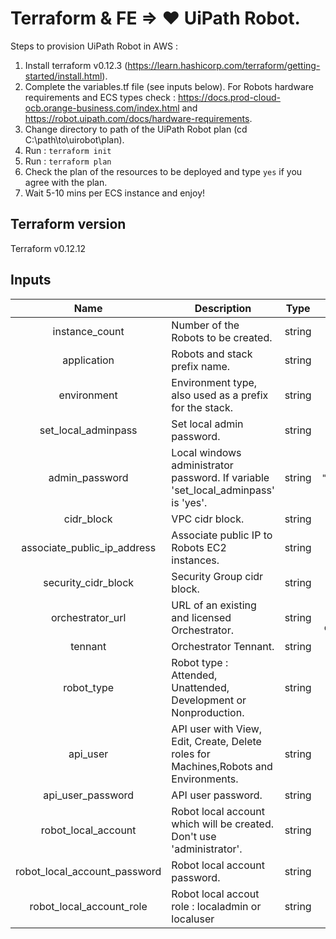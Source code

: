 # Terraform & FE => ♥ UiPath Robot.
Steps to provision UiPath Robot in AWS :
1. Install terraform  v0.12.3 (https://learn.hashicorp.com/terraform/getting-started/install.html).
2. Complete the variables.tf file (see inputs below). For Robots hardware requirements and ECS types check : https://docs.prod-cloud-ocb.orange-business.com/index.html  and https://robot.uipath.com/docs/hardware-requirements.
3. Change directory to path of the UiPath Robot plan (cd C:\path\to\uirobot\plan).
4. Run : ` terraform init `
5. Run : ` terraform plan `
6. Check the plan of the resources to be deployed and type ` yes ` if you agree with the plan.
7. Wait 5-10 mins per ECS instance and enjoy!

## Terraform version
Terraform v0.12.12

## Inputs

| Name | Description | Type | Default | Required |
|:----:|-----|:----:|:----:|:--:|
| instance\_count | Number of the Robots to be created. | string | `"2"` | yes |
| application | Robots and stack prefix name. | string | `"uirobot"` | yes |
| environment | Environment type, also used as a prefix for the stack. | string | `"prod"` | yes |
| set\_local\_adminpass | Set local admin password. | string | `"yes"` | yes |
| admin\_password | Local windows administrator password. If variable 'set_local_adminpass' is 'yes'. | string | `"Local@dminP@55!*"` | yes |
| cidr\_block | VPC cidr block. | string | `"10.0.0.0/16"` | yes |
| associate\_public\_ip\_address | Associate public IP to Robots EC2 instances. | string | `"false"` | yes |
| security\_cidr\_block | Security Group cidr block. | string | `"0.0.0.0/0"` | yes |
| orchestrator\_url | URL of an existing and licensed Orchestrator. | string | `"https://my-licensed-orchestrator.net"` | yes |
| tennant | Orchestrator Tennant. | string | `"default"` | yes |
| robot\_type | Robot type : Attended, Unattended, Development or Nonproduction. | string | `"Unattended"` | yes |
| api\_user | API user with View, Edit, Create, Delete roles for Machines,Robots and Environments. | string | `"apiUser"` | yes |
| api\_user\_password | API user password. | string | `"ApiP@ssWd"` | yes |
| robot\_local\_account | Robot local account which will be created. Don't use 'administrator'. | string | `"robolocal"` | yes |
| robot\_local\_account\_password | Robot local account password. | string | `"R@pVPsf@Fx"` | yes |
| robot\_local\_account\_role | Robot local accout role : localadmin or localuser | string | `"localadmin"` | yes |

